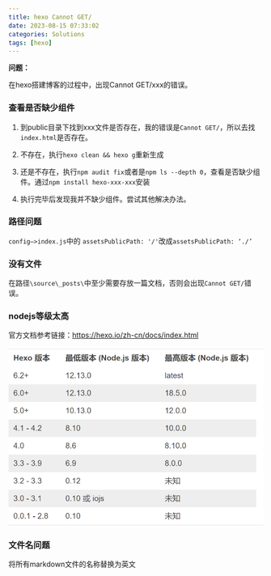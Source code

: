 ```yaml
---
title: hexo Cannot GET/
date: 2023-08-15 07:33:02
categories: Solutions
tags: [hexo]
---
```


**问题：**

在hexo搭建博客的过程中，出现Cannot GET/xxx的错误。

### 查看是否缺少组件

1. 到public目录下找到xxx文件是否存在，我的错误是`Cannot GET/`，所以去找`index.html`是否存在。

2. 不存在，执行`hexo clean && hexo g`重新生成

3. 还是不存在，执行`npm audit fix`或者是`npm ls --depth 0`，查看是否缺少组件。通过`npm install hexo-xxx-xxx`安装

4. 执行完毕后发现我并不缺少组件。尝试其他解决办法。

### 路径问题

`config–>index.js`中的 `assetsPublicPath: '/'`改成`assetsPublicPath: ‘./’`

### 没有文件

在路径`\source\_posts\`中至少需要存放一篇文档，否则会出现`Cannot GET/`错误。

### nodejs等级太高
官方文档参考链接：https://hexo.io/zh-cn/docs/index.html

![](../imgs/image-1.png)

### 文件名问题

将所有markdown文件的名称替换为英文